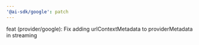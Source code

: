 ```yaml
---
'@ai-sdk/google': patch
---
```


feat (provider/google): Fix adding urlContextMetadata to providerMetadata in streaming

